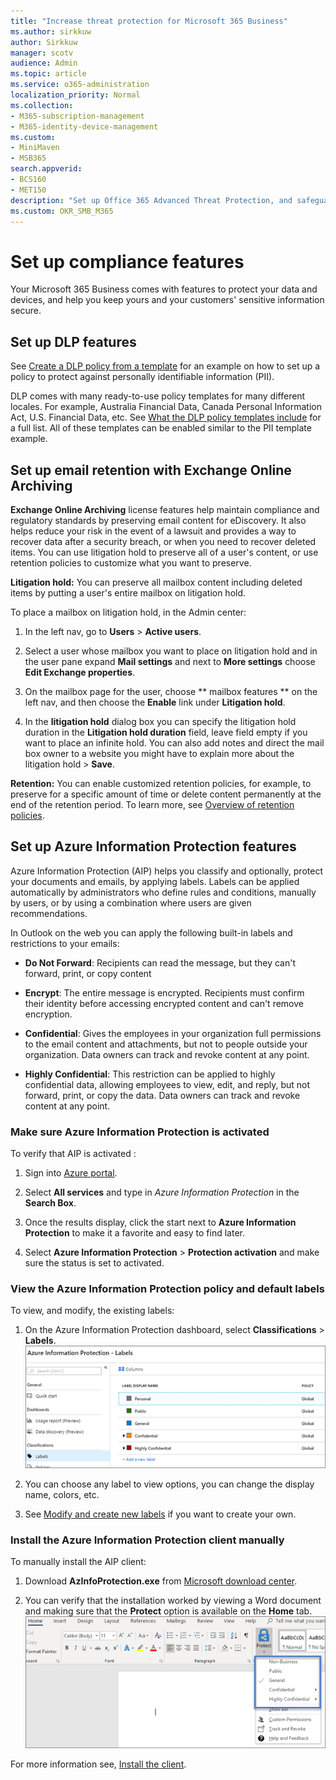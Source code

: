 ```yaml
---
title: "Increase threat protection for Microsoft 365 Business"
ms.author: sirkkuw
author: Sirkkuw
manager: scotv
audience: Admin
ms.topic: article
ms.service: o365-administration
localization_priority: Normal
ms.collection: 
- M365-subscription-management
- M365-identity-device-management 
ms.custom:
- MiniMaven
- MSB365
search.appverid:
- BCS160
- MET150
description: "Set up Office 365 Advanced Threat Protection, and safeguard sensitive data."
ms.custom: OKR_SMB_M365
---
```

# Set up compliance features

Your Microsoft 365 Business comes with features to protect your data and devices, and help you keep yours and your customers' sensitive information secure.

## Set up DLP features

See [Create a DLP policy from a template](https://support.office.com/article/59414438-99f5-488b-975c-5023f2254369) for an example on how to set up a policy to protect against personally identifiable information (PII). 
  
DLP comes with many ready-to-use policy templates for many different locales. For example, Australia Financial Data, Canada Personal Information Act, U.S. Financial Data, etc. See [What the DLP policy templates include](https://support.office.com/article/c2e588d3-8f4f-4937-a286-8c399f28953a) for a full list. All of these templates can be enabled similar to the PII template example. 
  
## Set up email retention with Exchange Online Archiving

 **Exchange Online Archiving** license features help maintain compliance and regulatory standards by preserving email content for eDiscovery. It also helps reduce your risk in the event of a lawsuit and provides a way to recover data after a security breach, or when you need to recover deleted items. You can use litigation hold to preserve all of a user's content, or use retention policies to customize what you want to preserve.
  
**Litigation hold:** You can preserve all mailbox content including deleted items by putting a user's entire mailbox on litigation hold. 
    
To place a mailbox on litigation hold, in the Admin center:
    
1. In the left nav, go to **Users** \> **Active users**.
    
2. Select a user whose mailbox you want to place on litigation hold and in the user pane expand **Mail settings** and next to **More settings** choose **Edit Exchange properties**.
    
3. On the mailbox page for the user, choose ** mailbox features ** on the left nav, and then choose the **Enable** link under **Litigation hold**.
    
4. In the **litigation hold** dialog box you can specify the litigation hold duration in the **Litigation hold duration** field, leave field empty if you want to place an infinite hold. You can also add notes and direct the mail box owner to a website you might have to explain more about the litigation hold \> **Save**.
    
**Retention:** You can enable customized retention policies, for example, to preserve for a specific amount of time or delete content permanently at the end of the retention period. To learn more, see [Overview of retention policies](https://support.office.com/article/5e377752-700d-4870-9b6d-12bfc12d2423).

## Set up Azure Information Protection features

Azure Information Protection (AIP) helps you classify and optionally, protect your documents and emails, by applying labels. Labels can be applied automatically by administrators who define rules and conditions, manually by users, or by using a combination where users are given recommendations.

In Outlook on the web you can apply the following built-in labels and restrictions to your emails:
  
- **Do Not Forward**: Recipients can read the message, but they can't forward, print, or copy content
    
- **Encrypt**: The entire message is encrypted. Recipients must confirm their identity before accessing encrypted content and can't remove encryption.
    
- **Confidential**: Gives the employees in your organization full permissions to the email content and attachments, but not to people outside your organization. Data owners can track and revoke content at any point.
    
- **Highly Confidential**: This restriction can be applied to highly confidential data, allowing employees to view, edit, and reply, but not forward, print, or copy the data. Data owners can track and revoke content at any point.

### Make sure Azure Information Protection is activated

To verify that AIP is activated :

1. Sign into [Azure portal](https://portal.azure.com/).

2. Select **All services** and type in *Azure Information Protection* in the **Search Box**.

3. Once the results display, click the start next to **Azure Information Protection** to make it a favorite and easy to find later.

4. Select **Azure Information Protection** \> **Protection activation** and make sure the status is set to activated. 

### View the Azure Information Protection policy and default labels 

To view, and modify, the existing labels:

1. On the Azure Information Protection dashboard, select **Classifications** \> **Labels**. <br/>![Standard labels for Azure Information Protection.](media/AIPLabels.png)

2. You can choose any label to view options, you can change the display name, colors, etc.
 
3. See  [Modify and create new labels](https://docs.microsoft.com/azure/information-protection/infoprotect-tutorial-step2) if you want to create your own. 

### Install the Azure Information Protection client manually

To manually install the AIP client:

1. Download **AzInfoProtection.exe** from [Microsoft download center](https://www.microsoft.com/download/details.aspx?id=53018).
 
2. You can verify that the installation worked by viewing a Word document and making sure that the **Protect** option is available on the **Home** tab. <br/>![Protection tab drop-down in a Word document.](media/Word_Protect.png)

For more information see, [Install the client](https://docs.microsoft.com/azure/information-protection/infoprotect-tutorial-step3).
